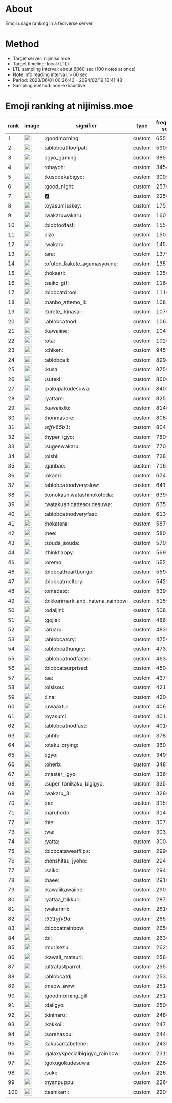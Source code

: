 # About
Emoji usage ranking in a fediverse server

# Method
- Target server: nijimiss.moe
- Target timeline: local (LTL)
- LTL sampling interval: about 6060 sec (100 notes at once)
- Note info reading interval: > 60 sec
- Period: 2023/06/01 00:26:43 - 2024/02/19 18:41:48 
- Sampling method: non-exhaustive

# Emoji ranking at nijimiss.moe

|rank|image|signifier|type|frequency score|
|----|----|----|----|----|
|1|<img height="24" src="https://nijimiss.moe/emoji/goodmorning.webp">|:goodmorning:|custom|65575|
|2|<img height="24" src="https://nijimiss.moe/emoji/ablobcatfloofpat.webp">|:ablobcatfloofpat:|custom|59093|
|3|<img height="24" src="https://nijimiss.moe/emoji/igyo_gaming.webp">|:igyo_gaming:|custom|38552|
|4|<img height="24" src="https://nijimiss.moe/emoji/ohayoh.webp">|:ohayoh:|custom|34544|
|5|<img height="24" src="https://nijimiss.moe/emoji/kusodekabigyo.webp">|:kusodekabigyo:|custom|30095|
|6|<img height="24" src="https://nijimiss.moe/emoji/good_night.webp">|:good_night:|custom|25704|
|7|<img height="24" src="https://nijimiss.moe/emoji/a.webp">|:a:|custom|22500|
|8|<img height="24" src="https://nijimiss.moe/emoji/oyasumisskey.webp">|:oyasumisskey:|custom|17517|
|9|<img height="24" src="https://nijimiss.moe/emoji/wakaruwakaru.webp">|:wakaruwakaru:|custom|16028|
|10|<img height="24" src="https://nijimiss.moe/emoji/blobtoofast.webp">|:blobtoofast:|custom|15546|
|11|<img height="24" src="https://nijimiss.moe/emoji/iizo.webp">|:iizo:|custom|15027|
|12|<img height="24" src="https://nijimiss.moe/emoji/wakaru.webp">|:wakaru:|custom|14546|
|13|<img height="24" src="https://nijimiss.moe/emoji/ara.webp">|:ara:|custom|13791|
|14|<img height="24" src="https://nijimiss.moe/emoji/ofuton_kakete_agemasyoune.webp">|:ofuton_kakete_agemasyoune:|custom|13572|
|15|<img height="24" src="https://nijimiss.moe/emoji/hokaeri.webp">|:hokaeri:|custom|13506|
|16|<img height="24" src="https://nijimiss.moe/emoji/saiko_gif.webp">|:saiko_gif:|custom|11646|
|17|<img height="24" src="https://nijimiss.moe/emoji/blobcatdrool.webp">|:blobcatdrool:|custom|11167|
|18|<img height="24" src="https://nijimiss.moe/emoji/nanbo_attemo_ii.webp">|:nanbo_attemo_ii:|custom|10814|
|19|<img height="24" src="https://nijimiss.moe/emoji/turete_ikinasai.webp">|:turete_ikinasai:|custom|10768|
|20|<img height="24" src="https://nijimiss.moe/emoji/ablobcatnod.webp">|:ablobcatnod:|custom|10643|
|21|<img height="24" src="https://nijimiss.moe/emoji/kawaiine.webp">|:kawaiine:|custom|10435|
|22|<img height="24" src="https://nijimiss.moe/emoji/ota.webp">|:ota:|custom|10202|
|23|<img height="24" src="https://nijimiss.moe/emoji/chiken.webp">|:chiken:|custom|9451|
|24|<img height="24" src="https://nijimiss.moe/emoji/ablobcall.webp">|:ablobcall:|custom|8994|
|25|<img height="24" src="https://nijimiss.moe/emoji/kusa.webp">|:kusa:|custom|8750|
|26|<img height="24" src="https://nijimiss.moe/emoji/suteki.webp">|:suteki:|custom|8606|
|27|<img height="24" src="https://nijimiss.moe/emoji/pakupakudesuwa.webp">|:pakupakudesuwa:|custom|8403|
|28|<img height="24" src="https://nijimiss.moe/emoji/yattare.webp">|:yattare:|custom|8251|
|29|<img height="24" src="https://nijimiss.moe/emoji/kawaiixtu.webp">|:kawaiixtu:|custom|8140|
|30|<img height="24" src="https://nijimiss.moe/emoji/honmasore.webp">|:honmasore:|custom|8088|
|31|<img height="24" src="https://nijimiss.moe/emoji/_effv85b1_.webp">|:_effv85b1_:|custom|8041|
|32|<img height="24" src="https://nijimiss.moe/emoji/hyper_igyo.webp">|:hyper_igyo:|custom|7809|
|33|<img height="24" src="https://nijimiss.moe/emoji/sugeewakaru.webp">|:sugeewakaru:|custom|7701|
|34|<img height="24" src="https://nijimiss.moe/emoji/oishi.webp">|:oishi:|custom|7285|
|35|<img height="24" src="https://nijimiss.moe/emoji/ganbae.webp">|:ganbae:|custom|7165|
|36|<img height="24" src="https://nijimiss.moe/emoji/okaeri.webp">|:okaeri:|custom|6741|
|37|<img height="24" src="https://nijimiss.moe/emoji/ablobcatnodveryslow.webp">|:ablobcatnodveryslow:|custom|6417|
|38|<img height="24" src="https://nijimiss.moe/emoji/konokashiwatashinokotoda.webp">|:konokashiwatashinokotoda:|custom|6390|
|39|<img height="24" src="https://nijimiss.moe/emoji/watakushidattesoudesuwa.webp">|:watakushidattesoudesuwa:|custom|6357|
|40|<img height="24" src="https://nijimiss.moe/emoji/ablobcatnodveryfast.webp">|:ablobcatnodveryfast:|custom|6135|
|41|<img height="24" src="https://nijimiss.moe/emoji/hokatera.webp">|:hokatera:|custom|5875|
|42|<img height="24" src="https://nijimiss.moe/emoji/nee.webp">|:nee:|custom|5801|
|43|<img height="24" src="https://nijimiss.moe/emoji/souda_souda.webp">|:souda_souda:|custom|5705|
|44|<img height="24" src="https://nijimiss.moe/emoji/thinkhappy.webp">|:thinkhappy:|custom|5691|
|45|<img height="24" src="https://nijimiss.moe/emoji/oremo.webp">|:oremo:|custom|5622|
|46|<img height="24" src="https://nijimiss.moe/emoji/blobcatheartbongo.webp">|:blobcatheartbongo:|custom|5594|
|47|<img height="24" src="https://nijimiss.moe/emoji/blobcatmeltcry.webp">|:blobcatmeltcry:|custom|5429|
|48|<img height="24" src="https://nijimiss.moe/emoji/omedeto.webp">|:omedeto:|custom|5395|
|49|<img height="24" src="https://nijimiss.moe/emoji/bikkurimark_and_hatena_rainbow.webp">|:bikkurimark_and_hatena_rainbow:|custom|5159|
|50|<img height="24" src="https://nijimiss.moe/emoji/odaijini.webp">|:odaijini:|custom|5083|
|51|<img height="24" src="https://nijimiss.moe/emoji/gojiai.webp">|:gojiai:|custom|4865|
|52|<img height="24" src="https://nijimiss.moe/emoji/aruaru.webp">|:aruaru:|custom|4830|
|53|<img height="24" src="https://nijimiss.moe/emoji/ablobcatcry.webp">|:ablobcatcry:|custom|4750|
|54|<img height="24" src="https://nijimiss.moe/emoji/ablobcathungry.webp">|:ablobcathungry:|custom|4732|
|55|<img height="24" src="https://nijimiss.moe/emoji/ablobcatnodfaster.webp">|:ablobcatnodfaster:|custom|4634|
|56|<img height="24" src="https://nijimiss.moe/emoji/blobcatsurprised.webp">|:blobcatsurprised:|custom|4508|
|57|<img height="24" src="https://nijimiss.moe/emoji/aa.webp">|:aa:|custom|4375|
|58|<img height="24" src="https://nijimiss.moe/emoji/oisisou.webp">|:oisisou:|custom|4217|
|59|<img height="24" src="https://nijimiss.moe/emoji/iina.webp">|:iina:|custom|4208|
|60|<img height="24" src="https://nijimiss.moe/emoji/uwaaxtu.webp">|:uwaaxtu:|custom|4061|
|61|<img height="24" src="https://nijimiss.moe/emoji/oyasumi.webp">|:oyasumi:|custom|4013|
|62|<img height="24" src="https://nijimiss.moe/emoji/ablobcatnodfast.webp">|:ablobcatnodfast:|custom|4010|
|63|<img height="24" src="https://nijimiss.moe/emoji/ahhh.webp">|:ahhh:|custom|3787|
|64|<img height="24" src="https://nijimiss.moe/emoji/otaku_crying.webp">|:otaku_crying:|custom|3601|
|65|<img height="24" src="https://nijimiss.moe/emoji/igyo.webp">|:igyo:|custom|3499|
|66|<img height="24" src="https://nijimiss.moe/emoji/oherb.webp">|:oherb:|custom|3487|
|67|<img height="24" src="https://nijimiss.moe/emoji/master_igyo.webp">|:master_igyo:|custom|3369|
|68|<img height="24" src="https://nijimiss.moe/emoji/super_tonikaku_bigigyo.webp">|:super_tonikaku_bigigyo:|custom|3354|
|69|<img height="24" src="https://nijimiss.moe/emoji/wakaru_3.webp">|:wakaru_3:|custom|3280|
|70|<img height="24" src="https://nijimiss.moe/emoji/ne.webp">|:ne:|custom|3159|
|71|<img height="24" src="https://nijimiss.moe/emoji/naruhodo.webp">|:naruhodo:|custom|3145|
|72|<img height="24" src="https://nijimiss.moe/emoji/hie.webp">|:hie:|custom|3075|
|73|<img height="24" src="https://nijimiss.moe/emoji/wa.webp">|:wa:|custom|3032|
|74|<img height="24" src="https://nijimiss.moe/emoji/yatta.webp">|:yatta:|custom|3004|
|75|<img height="24" src="https://nijimiss.moe/emoji/blobcatsweatflips.webp">|:blobcatsweatflips:|custom|2996|
|76|<img height="24" src="https://nijimiss.moe/emoji/honshitsu_jyoho.webp">|:honshitsu_jyoho:|custom|2945|
|77|<img height="24" src="https://nijimiss.moe/emoji/saiko.webp">|:saiko:|custom|2945|
|78|<img height="24" src="https://nijimiss.moe/emoji/haee.webp">|:haee:|custom|2910|
|79|<img height="24" src="https://nijimiss.moe/emoji/kawaiikawaiine.webp">|:kawaiikawaiine:|custom|2901|
|80|<img height="24" src="https://nijimiss.moe/emoji/yattaa_bikkuri.webp">|:yattaa_bikkuri:|custom|2872|
|81|<img height="24" src="https://nijimiss.moe/emoji/wakarimi.webp">|:wakarimi:|custom|2810|
|82|<img height="24" src="https://nijimiss.moe/emoji/_331yfv9d_.webp">|:_331yfv9d_:|custom|2657|
|83|<img height="24" src="https://nijimiss.moe/emoji/blobcatrainbow.webp">|:blobcatrainbow:|custom|2656|
|84|<img height="24" src="https://nijimiss.moe/emoji/bi.webp">|:bi:|custom|2630|
|85|<img height="24" src="https://nijimiss.moe/emoji/murisezu.webp">|:murisezu:|custom|2629|
|86|<img height="24" src="https://nijimiss.moe/emoji/kawaii_matsuri.webp">|:kawaii_matsuri:|custom|2588|
|87|<img height="24" src="https://nijimiss.moe/emoji/ultrafastparrot.webp">|:ultrafastparrot:|custom|2553|
|88|<img height="24" src="https://nijimiss.moe/emoji/ablobcatdj.webp">|:ablobcatdj:|custom|2533|
|89|<img height="24" src="https://nijimiss.moe/emoji/meow_aww.webp">|:meow_aww:|custom|2518|
|90|<img height="24" src="https://nijimiss.moe/emoji/goodmorning_gif.webp">|:goodmorning_gif:|custom|2518|
|91|<img height="24" src="https://nijimiss.moe/emoji/daiigyo.webp">|:daiigyo:|custom|2506|
|92|<img height="24" src="https://nijimiss.moe/emoji/kininaru.webp">|:kininaru:|custom|2486|
|93|<img height="24" src="https://nijimiss.moe/emoji/kakkoii.webp">|:kakkoii:|custom|2472|
|94|<img height="24" src="https://nijimiss.moe/emoji/sorehasou.webp">|:sorehasou:|custom|2448|
|95|<img height="24" src="https://nijimiss.moe/emoji/takusantabetene.webp">|:takusantabetene:|custom|2439|
|96|<img height="24" src="https://nijimiss.moe/emoji/galaxyspecialbigigyo_rainbow.webp">|:galaxyspecialbigigyo_rainbow:|custom|2319|
|97|<img height="24" src="https://nijimiss.moe/emoji/gokugokudesuwa.webp">|:gokugokudesuwa:|custom|2264|
|98|<img height="24" src="https://nijimiss.moe/emoji/suki.webp">|:suki:|custom|2261|
|99|<img height="24" src="https://nijimiss.moe/emoji/nyanpuppu.webp">|:nyanpuppu:|custom|2260|
|100|<img height="24" src="https://nijimiss.moe/emoji/tashikani.webp">|:tashikani:|custom|2209|
